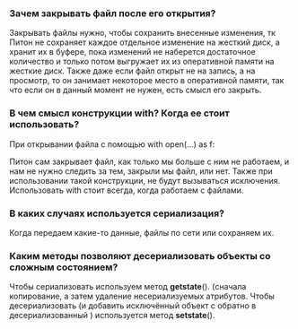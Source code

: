 ### Зачем закрывать файл после его открытия?
Закрывать файлы нужно, чтобы сохранить внесенные изменения, тк Питон не сохраняет каждое отдельное изменение на жесткий диск, а хранит их в буфере, пока изменений не наберется достаточное количество и только потом выгружает их из оперативной памяти на жесткие диск.
Также даже если файл открыт не на запись, а на просмотр, то он занимает некоторое место в оперативной памяти, так что если он в данный момент не нужен, есть смысл его закрыть.
### В чем смысл конструкции with? Когда ее стоит использовать?
При открывании файла с помощью  with open(...) as f: 

Питон сам закрывает файл, как только мы больше с ним не работаем, и нам не нужно следить за тем, закрыли мы файл, или нет. 
Также при использовании такой конструкции, не будут вызываться исключения. Использовать with стоит всегда, когда работаем с файлами.

### В каких случаях используется сериализация?
Когда передаем какие-то данные, файлы по сети или сохраняем их.



### Каким методы позволяют десериализовать объекты со сложным состоянием?

Чтобы сериализовать используем метод __getstate__(). (сначала копирование, а затем удаление несериализуемых атрибутов. Чтобы десериализовать (и добавить исключённый объект c обратно в десериализованный ) используется метод __setstate__().


